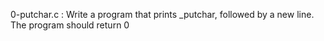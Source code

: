 0-putchar.c : Write a program that prints _putchar, followed by a new line.
The program should return 0


